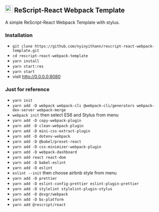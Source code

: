 ## <img src="src/assets/brand/favicon.ico" width="24" height="24" alt="rescript logo"> ReScript-React Webpack Template

A simple ReScript-React Webpack Template with stylus.

### Installation

- `git clone https://github.com/nyinyithann/rescript-react-webpack-template.git`
- `cd rescript-react-webpack-template`
- `yarn install`
- `yarn start:res`
- `yarn start`
- visit http://0.0.0.0:8080

### Just for reference
- `yarn init`
- `yarn add -D webpack webpack-cli @webpack-cli/generators webpack-dev-server webpack-merge`
- `webpack init`  then select ES6 and Stylus from menu
- `yarn add -D copy-webpack-plugin`
- `yarn add -D clean-webpack-plugin`
- `yarn add -D mini-css-extract-plugin`
- `yarn add -D dotenv-webpack`
- `yarn add -D @babel/preset-react`
- `yarn add -D css-minimizer-webpack-plugin`
- `yarn add -D webpack-dashboard`
- `yarn add react react-dom`
- `yarn add -D babel-eslint`
- `yarn add -D eslint`
- `eslint --init` then choose airbnb style from menu
- `yarn add -D prettier`
- `yarn add -D eslint-config-prettier eslint-plugin-prettier`
- `yarn add -D stylelint stylelint-plugin-stylus`
- `yarn add -D @svgr/webpack`
- `yarn add -D bs-platform`
- `yarn add @rescript/react`
